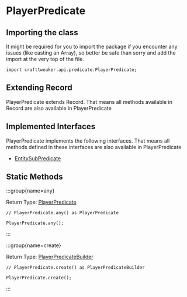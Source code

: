 # PlayerPredicate

## Importing the class

It might be required for you to import the package if you encounter any issues (like casting an Array), so better be safe than sorry and add the import at the very top of the file.
```zenscript
import crafttweaker.api.predicate.PlayerPredicate;
```


## Extending Record

PlayerPredicate extends Record. That means all methods available in Record are also available in PlayerPredicate

## Implemented Interfaces
PlayerPredicate implements the following interfaces. That means all methods defined in these interfaces are also available in PlayerPredicate

- [EntitySubPredicate](/vanilla/api/predicate/EntitySubPredicate)

## Static Methods

:::group{name=any}

Return Type: [PlayerPredicate](/vanilla/api/predicate/PlayerPredicate)

```zenscript
// PlayerPredicate.any() as PlayerPredicate

PlayerPredicate.any();
```

:::

:::group{name=create}

Return Type: [PlayerPredicateBuilder](/vanilla/api/predicate/builder/PlayerPredicateBuilder)

```zenscript
// PlayerPredicate.create() as PlayerPredicateBuilder

PlayerPredicate.create();
```

:::

